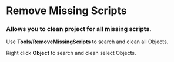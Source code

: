 # Remove Missing Scripts
### Allows you to clean project for all missing scripts.

Use **Tools/RemoveMissingScripts** to search and clean all Objects.

Right click **Object** to search and clean select Objects.

